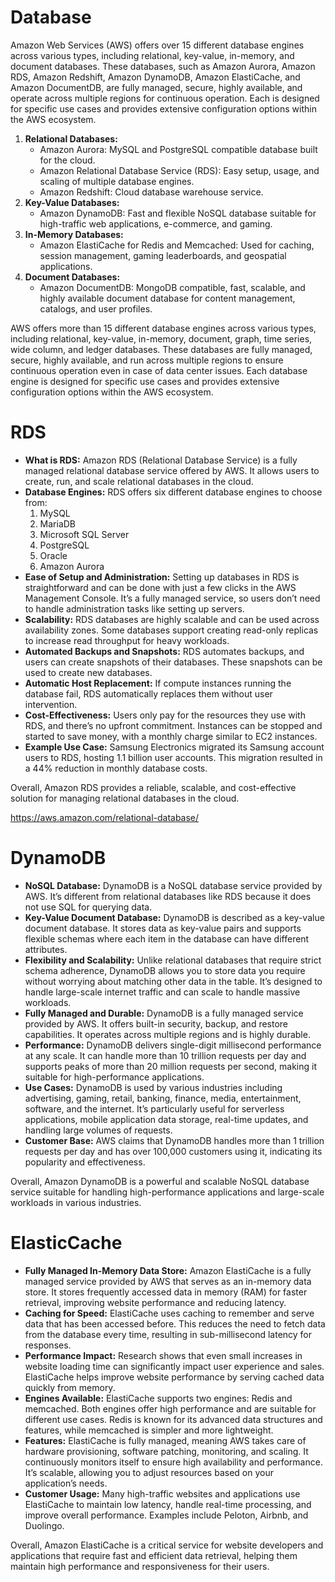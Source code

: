 # Database

Amazon Web Services (AWS) offers over 15 different database engines
across various types, including relational, key-value, in-memory, and
document databases. These databases, such as Amazon Aurora, Amazon RDS,
Amazon Redshift, Amazon DynamoDB, Amazon ElastiCache, and Amazon
DocumentDB, are fully managed, secure, highly available, and operate
across multiple regions for continuous operation. Each is designed for
specific use cases and provides extensive configuration options within
the AWS ecosystem.

1. **Relational Databases:**
    - Amazon Aurora: MySQL and PostgreSQL compatible database built for
    the cloud.
    - Amazon Relational Database Service (RDS): Easy setup, usage, and
    scaling of multiple database engines.
    - Amazon Redshift: Cloud database warehouse service.
2. **Key-Value Databases:**
    - Amazon DynamoDB: Fast and flexible NoSQL database suitable for
    high-traffic web applications, e-commerce, and gaming.
3. **In-Memory Databases:**
    - Amazon ElastiCache for Redis and Memcached: Used for caching,
    session management, gaming leaderboards, and geospatial
    applications.
4. **Document Databases:**
    - Amazon DocumentDB: MongoDB compatible, fast, scalable, and highly
    available document database for content management, catalogs, and user
    profiles.

AWS offers more than 15 different database engines across various
types, including relational, key-value, in-memory, document, graph, time
series, wide column, and ledger databases. These databases are fully
managed, secure, highly available, and run across multiple regions to
ensure continuous operation even in case of data center issues. Each
database engine is designed for specific use cases and provides
extensive configuration options within the AWS ecosystem.

# RDS

- **What is RDS:** Amazon RDS (Relational Database
Service) is a fully managed relational database service offered by AWS.
It allows users to create, run, and scale relational databases in the
cloud.
- **Database Engines:** RDS offers six different database
engines to choose from:
    1. MySQL
    2. MariaDB
    3. Microsoft SQL Server
    4. PostgreSQL
    5. Oracle
    6. Amazon Aurora
- **Ease of Setup and Administration:** Setting up
databases in RDS is straightforward and can be done with just a few
clicks in the AWS Management Console. It’s a fully managed service, so
users don’t need to handle administration tasks like setting up
servers.
- **Scalability:** RDS databases are highly scalable and
can be used across availability zones. Some databases support creating
read-only replicas to increase read throughput for heavy workloads.
- **Automated Backups and Snapshots:** RDS automates
backups, and users can create snapshots of their databases. These
snapshots can be used to create new databases.
- **Automatic Host Replacement:** If compute instances
running the database fail, RDS automatically replaces them without user
intervention.
- **Cost-Effectiveness:** Users only pay for the
resources they use with RDS, and there’s no upfront commitment.
Instances can be stopped and started to save money, with a monthly
charge similar to EC2 instances.
- **Example Use Case:** Samsung Electronics migrated its
Samsung account users to RDS, hosting 1.1 billion user accounts. This
migration resulted in a 44% reduction in monthly database costs.

Overall, Amazon RDS provides a reliable, scalable, and cost-effective
solution for managing relational databases in the cloud.

https://aws.amazon.com/relational-database/

# DynamoDB

- **NoSQL Database:** DynamoDB is a NoSQL database
service provided by AWS. It’s different from relational databases like
RDS because it does not use SQL for querying data.
- **Key-Value Document Database:** DynamoDB is described
as a key-value document database. It stores data as key-value pairs and
supports flexible schemas where each item in the database can have
different attributes.
- **Flexibility and Scalability:** Unlike relational
databases that require strict schema adherence, DynamoDB allows you to
store data you require without worrying about matching other data in the
table. It’s designed to handle large-scale internet traffic and can
scale to handle massive workloads.
- **Fully Managed and Durable:** DynamoDB is a fully
managed service provided by AWS. It offers built-in security, backup,
and restore capabilities. It operates across multiple regions and is
highly durable.
- **Performance:** DynamoDB delivers single-digit
millisecond performance at any scale. It can handle more than 10
trillion requests per day and supports peaks of more than 20 million
requests per second, making it suitable for high-performance
applications.
- **Use Cases:** DynamoDB is used by various industries
including advertising, gaming, retail, banking, finance, media,
entertainment, software, and the internet. It’s particularly useful for
serverless applications, mobile application data storage, real-time
updates, and handling large volumes of requests.
- **Customer Base:** AWS claims that DynamoDB handles
more than 1 trillion requests per day and has over 100,000 customers
using it, indicating its popularity and effectiveness.

Overall, Amazon DynamoDB is a powerful and scalable NoSQL database
service suitable for handling high-performance applications and
large-scale workloads in various industries.

# ElasticCache

- **Fully Managed In-Memory Data Store:** Amazon
ElastiCache is a fully managed service provided by AWS that serves as an
in-memory data store. It stores frequently accessed data in memory (RAM)
for faster retrieval, improving website performance and reducing
latency.
- **Caching for Speed:** ElastiCache uses caching to
remember and serve data that has been accessed before. This reduces the
need to fetch data from the database every time, resulting in
sub-millisecond latency for responses.
- **Performance Impact:** Research shows that even small
increases in website loading time can significantly impact user
experience and sales. ElastiCache helps improve website performance by
serving cached data quickly from memory.
- **Engines Available:** ElastiCache supports two
engines: Redis and memcached. Both engines offer high performance and
are suitable for different use cases. Redis is known for its advanced
data structures and features, while memcached is simpler and more
lightweight.
- **Features:** ElastiCache is fully managed, meaning AWS
takes care of hardware provisioning, software patching, monitoring, and
scaling. It continuously monitors itself to ensure high availability and
performance. It’s scalable, allowing you to adjust resources based on
your application’s needs.
- **Customer Usage:** Many high-traffic websites and
applications use ElastiCache to maintain low latency, handle real-time
processing, and improve overall performance. Examples include Peloton,
Airbnb, and Duolingo.

Overall, Amazon ElastiCache is a critical service for website
developers and applications that require fast and efficient data
retrieval, helping them maintain high performance and responsiveness for
their users.